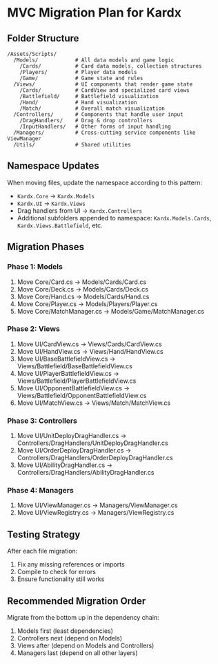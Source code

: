 # MVC Migration Plan for Kardx

## Folder Structure
```
/Assets/Scripts/
  /Models/            # All data models and game logic
    /Cards/           # Card data models, collection structures
    /Players/         # Player data models
    /Game/            # Game state and rules
  /Views/             # UI components that render game state
    /Cards/           # CardView and specialized card views
    /Battlefield/     # Battlefield visualization
    /Hand/            # Hand visualization  
    /Match/           # Overall match visualization
  /Controllers/       # Components that handle user input
    /DragHandlers/    # Drag & drop controllers
    /InputHandlers/   # Other forms of input handling
  /Managers/          # Cross-cutting service components like ViewManager
  /Utils/             # Shared utilities
```

## Namespace Updates
When moving files, update the namespace according to this pattern:
- `Kardx.Core` → `Kardx.Models`
- `Kardx.UI` → `Kardx.Views` 
- Drag handlers from UI → `Kardx.Controllers`
- Additional subfolders appended to namespace: `Kardx.Models.Cards`, `Kardx.Views.Battlefield`, etc.

## Migration Phases

### Phase 1: Models
1. Move Core/Card.cs → Models/Cards/Card.cs
2. Move Core/Deck.cs → Models/Cards/Deck.cs
3. Move Core/Hand.cs → Models/Cards/Hand.cs
4. Move Core/Player.cs → Models/Players/Player.cs
5. Move Core/MatchManager.cs → Models/Game/MatchManager.cs

### Phase 2: Views
1. Move UI/CardView.cs → Views/Cards/CardView.cs
2. Move UI/HandView.cs → Views/Hand/HandView.cs
3. Move UI/BaseBattlefieldView.cs → Views/Battlefield/BaseBattlefieldView.cs
4. Move UI/PlayerBattlefieldView.cs → Views/Battlefield/PlayerBattlefieldView.cs
5. Move UI/OpponentBattlefieldView.cs → Views/Battlefield/OpponentBattlefieldView.cs
6. Move UI/MatchView.cs → Views/Match/MatchView.cs

### Phase 3: Controllers
1. Move UI/UnitDeployDragHandler.cs → Controllers/DragHandlers/UnitDeployDragHandler.cs
2. Move UI/OrderDeployDragHandler.cs → Controllers/DragHandlers/OrderDeployDragHandler.cs
3. Move UI/AbilityDragHandler.cs → Controllers/DragHandlers/AbilityDragHandler.cs

### Phase 4: Managers
1. Move UI/ViewManager.cs → Managers/ViewManager.cs
2. Move UI/ViewRegistry.cs → Managers/ViewRegistry.cs

## Testing Strategy
After each file migration:
1. Fix any missing references or imports
2. Compile to check for errors
3. Ensure functionality still works

## Recommended Migration Order
Migrate from the bottom up in the dependency chain:
1. Models first (least dependencies)
2. Controllers next (depend on Models)
3. Views after (depend on Models and Controllers)
4. Managers last (depend on all other layers)
